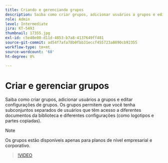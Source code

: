 ```yaml
---
title: Criando e gerenciando grupos
description: Saiba como criar grupos, adicionar usuários a grupos e editar configurações de grupo
role: Admin
level: Intermediate
jira: KT-5493
thumbnail: 17355.jpg
exl-id: c5e40e00-d11d-4853-b7a8-4137649ff481
source-git-commit: ad54f7afa78b0fbb31eccf455723a8890cb92355
workflow-type: tm+mt
source-wordcount: '68'
ht-degree: 0%

---
```


# Criar e gerenciar grupos

Saiba como criar grupos, adicionar usuários a grupos e editar configurações de grupos. Os grupos permitem que você tenha subconjuntos separados de usuários que têm acesso a diferentes documentos da biblioteca e diferentes configurações (como logotipos e partes copiadas).

>[!NOTE]
>
>Os grupos estão disponíveis apenas para planos de nível empresarial e corporativo.

>[!VIDEO](https://video.tv.adobe.com/v/344682?quality=12&learn=on&hidetitle=true)
